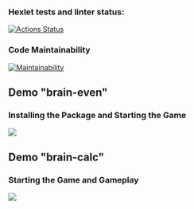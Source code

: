 ### Hexlet tests and linter status:
[![Actions Status](https://github.com/Odevlysh/python-project-49/actions/workflows/hexlet-check.yml/badge.svg)](https://github.com/Odevlysh/python-project-49/actions)

### Code Maintainability
[![Maintainability](https://api.codeclimate.com/v1/badges/30399b8dfa9273fa8ab5/maintainability)](https://codeclimate.com/github/Odevlysh/python-project-49/maintainability)

## Demo "brain-even"
### Installing the Package and Starting the Game
<a href="https://asciinema.org/a/T8pyVXUB12t3pWmcOrrCLymVJ" target="_blank"><img src="https://asciinema.org/a/T8pyVXUB12t3pWmcOrrCLymVJ.svg" /></a>

## Demo "brain-calc"
### Starting the Game and Gameplay
<a href="https://asciinema.org/a/tTyc4uKcPbz8WjzzYKvjE6pH2" target="_blank"><img src="https://asciinema.org/a/tTyc4uKcPbz8WjzzYKvjE6pH2.svg" /></a>
